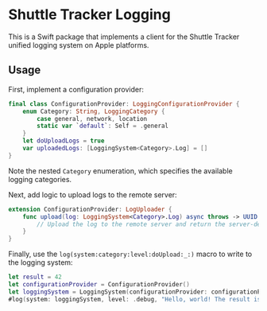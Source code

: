 # Shuttle Tracker Logging
This is a Swift package that implements a client for the Shuttle Tracker unified logging system on Apple platforms.

## Usage
First, implement a configuration provider:
```swift
final class ConfigurationProvider: LoggingConfigurationProvider {
	enum Category: String, LoggingCategory {
		case general, network, location
		static var `default`: Self = .general
	}
	let doUploadLogs = true
	var uploadedLogs: [LoggingSystem<Category>.Log] = []
}
```
Note the nested `Category` enumeration, which specifies the available logging categories.

Next, add logic to upload logs to the remote server:
```swift
extension ConfigurationProvider: LogUploader {
	func upload(log: LoggingSystem<Category>.Log) async throws -> UUID {
		// Upload the log to the remote server and return the server-determined ID…
	}
}
```

Finally, use the `log(system:category:level:doUpload:_:)` macro to write to the logging system:
```swift
let result = 42
let configurationProvider = ConfigurationProvider()
let loggingSystem = LoggingSystem(configurationProvider: configurationProvider, uploader: configurationProvider)
#log(system: loggingSystem, level: .debug, "Hello, world! The result is \(42, privacy: .private(mask: .hash))")
```
